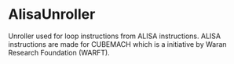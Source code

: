 AlisaUnroller
============

Unroller used for loop instructions from ALISA instructions. 
ALISA instructions are made for CUBEMACH which is a initiative by Waran Research Foundation (WARFT).
